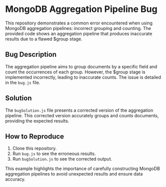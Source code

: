 # MongoDB Aggregation Pipeline Bug
This repository demonstrates a common error encountered when using MongoDB aggregation pipelines: incorrect grouping and counting. The provided code shows an aggregation pipeline that produces inaccurate results due to a flawed $group stage.

## Bug Description
The aggregation pipeline aims to group documents by a specific field and count the occurrences of each group. However, the $group stage is implemented incorrectly, leading to inaccurate counts.  The issue is detailed in the `bug.js` file.

## Solution
The `bugSolution.js` file presents a corrected version of the aggregation pipeline.  This corrected version accurately groups and counts documents, providing the expected results.

## How to Reproduce
1. Clone this repository.
2. Run `bug.js` to see the erroneous results.
3. Run `bugSolution.js` to see the corrected output.

This example highlights the importance of carefully constructing MongoDB aggregation pipelines to avoid unexpected results and ensure data accuracy.